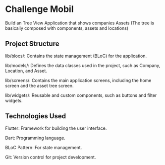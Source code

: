 # Challenge Mobil 

 Build an Tree View Application that shows companies Assets (The tree is basically composed with components, assets and locations)

## Project Structure
lib/blocs/: Contains the state management (BLoC) for the application.

lib/models/: Defines the data classes used in the project, such as Company, Location, and Asset.

lib/screens/: Contains the main application screens, including the home screen and the asset tree screen.

lib/widgets/: Reusable and custom components, such as buttons and filter widgets.

## Technologies Used

Flutter: Framework for building the user interface.

Dart: Programming language.

BLoC Pattern: For state management.

Git: Version control for project development.

